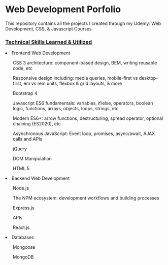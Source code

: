 <h1> Web Development Porfolio</h1>

<span> This repository contains all the projects I created through my Udemy: Web Development, CSS, & Javascript Courses</span>


<h3><ins>Technical Skills Learned & Utilized</ins></h3>
<li> Frontend Web Development </li>
<ul> CSS 3 architecture: component-based design, BEM, writing reusable code, etc</ul>
<ul> Responsive design including: media queries, mobile-first vs desktop-first, em vs rem units, flexbox & grid layouts, & more</ul>
<ul> Bootstrap 4 </ul>
<ul> Javascript ES6 fundamentals: variables, if/else, operators, boolean logic, functions, arrays, objects, loops, strings, etc </ul>
<ul> Modern ES6+: arrow functions, destructuring, spread operator, optional chaining (ES2020), etc</ul>
<ul> Asynchronous JavaScript: Event loop, promises, async/await, AJAX calls and APIs</ul>
<ul> jQuery </ul>
<ul> DOM Manipulation</ul>
<ul> HTML 5 </ul>
<li> Backend Web Development</li>
<ul> Node.js</ul>
<ul> The NPM ecosystem: development workflows and building processes</ul>
<ul> Express.js </ul>
<ul> APIs </ul>
<ul> React.js </ul>
<li> Databases </li>
<ul> Mongoose </ul>
<ul> MongoDB </ul>
